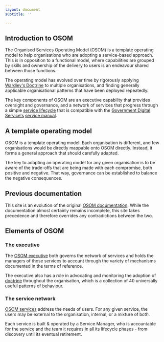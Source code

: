 ```yaml
---
layout: document
subtitle: ''

---
```

## Introduction to OSOM

The Organised Services Operating Model (OSOM) is a template operating model to help organisations who are adopting a service-based approach. This is in opposition to a functional model, where capabilities are grouped by skills and ownership of the delivery to users is an endeavour shared between those functions.

The operating model has evolved over time by rigorously applying [Wardley's Doctrine](/doctrine) to multiple organisations, and finding generally applicable organisational patterns that have been deployed repeatedly.

The key components of OSOM are an executive capability that provides oversight and governance, and a network of services that progress through a simple [service lifecycle](/lifecycle) that is compatible with the [Government Digital Service's](https://www.gov.uk/government/organisations/government-digital-service) [service manual](https://www.gov.uk/service-manual).

## A template operating model

OSOM is a template operating model. Each organisation is different, and few organisations would be directly mappable onto OSOM directly. Instead, it forms a general approach that should carefully adapted.

The key to adapting an operating model for any given organisation is to be aware of the trade-offs that are being made with each compromise, both positive and negative. That way, governance can be established to balance the negative consequences.

## Previous documentation

This site is an evolution of the original [OSOM
documentation](http://stance.consulting/osom/). While the
documentation almost certainly remains incomplete, this site takes
precedence and therefore overrides any contradictions between the two.

## Elements of OSOM

### The executive

The [OSOM executive](/executive) both governs the network of services
and holds the managers of those services to account through the
variety of mechanisms documented in the terms of reference.

The executive also has a role in advocating and monitoring the
adoption of [doctrine](/doctrine) throughout the organisation, which is a
collection of 40 universally useful patterns of behaviour.

### The service network

[OSOM services](/services/) address the needs of users. For any given service, the
users may be external to the organisation, internal, or a mixture of
both.

Each service is built & operated by a Service Manager, who is
accountable for the service and the team it requires in all its
lifecycle phases - from discovery until its eventual retirement.